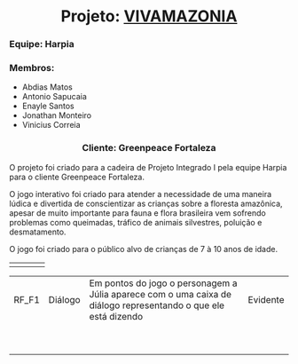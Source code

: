 <h1 align="center">
    Projeto: <a href="https://vivamazonia.github.io/">VIVAMAZONIA</a>
</h1>
<h3>
    Equipe: Harpia
</h3>
<h3>
    Membros: 
</h3>
<ul>
    <li>Abdias Matos</li>
    <li>Antonio Sapucaia</li>
    <li>Enayle Santos</li>
    <li>Jonathan Monteiro</li>
    <li>Vinicius Correia</li>
</ul>
<h3 align="center">
    Cliente: Greenpeace Fortaleza
</h3>
<p>O projeto foi criado para a cadeira de Projeto Integrado I pela equipe Harpia para o cliente Greenpeace Fortaleza.</p>
<p>O jogo interativo foi criado para atender a necessidade de uma maneira lúdica e divertida de conscientizar as crianças sobre a floresta amazônica, apesar de muito importante para fauna e flora brasileira vem sofrendo problemas como queimadas, tráfico de animais silvestres, poluição e desmatamento.</p>
<p>O jogo foi criado para o público alvo de crianças de 7 à 10 anos de idade.</p>

<table>
    <tr>
        <td></td>
        <td></td>
        <td></td>
        <td></td>
    </tr>
</table>


<table>
    <tr>
        <td>RF_F1</td>
        <td>Diálogo</td>
        <td>Em pontos do jogo o personagem a Júlia aparece com o uma caixa de diálogo representando o que ele está dizendo</td>
        <td>Evidente</td>
    </tr>
    <tr>
        <td></td>
        <td></td>
        <td></td>
        <td></td>
    </tr>
    <tr>
        <td></td>
        <td></td>
        <td></td>
        <td></td>
    </tr>
    <tr>
        <td></td>
        <td></td>
        <td></td>
        <td></td>
    </tr>
    <tr>
        <td></td>
        <td></td>
        <td></td>
        <td></td>
    </tr>
    <tr>
        <td></td>
        <td></td>
        <td></td>
        <td></td>
    </tr>
    <tr>
        <td></td>
        <td></td>
        <td></td>
        <td></td>
    </tr>
    <tr>
        <td></td>
        <td></td>
        <td></td>
        <td></td>
    </tr>
    <tr>
        <td></td>
        <td></td>
        <td></td>
        <td></td>
    </tr>
    <tr>
        <td></td>
        <td></td>
        <td></td>
        <td></td>
    </tr>
</table>